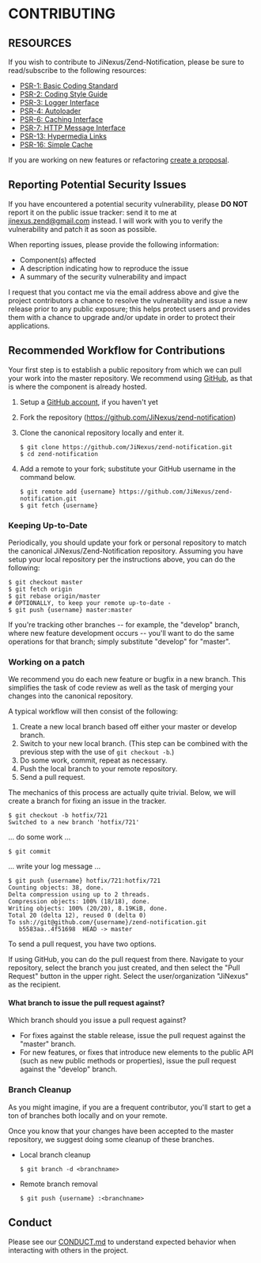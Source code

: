 # CONTRIBUTING

## RESOURCES

If you wish to contribute to JiNexus/Zend-Notification, please be sure to
read/subscribe to the following resources:

 -  [PSR-1: Basic Coding Standard](http://www.php-fig.org/psr/psr-1)
 -  [PSR-2: Coding Style Guide](http://www.php-fig.org/psr/psr-2)
 -  [PSR-3: Logger Interface](http://www.php-fig.org/psr/psr-3)
 -  [PSR-4: Autoloader](http://www.php-fig.org/psr/psr-4)
 -  [PSR-6: Caching Interface](http://www.php-fig.org/psr/psr-6)
 -  [PSR-7: HTTP Message Interface](http://www.php-fig.org/psr/psr-7)
 -  [PSR-13: Hypermedia Links](http://www.php-fig.org/psr/psr-13)
 -  [PSR-16: Simple Cache](http://www.php-fig.org/psr/psr-16)

If you are working on new features or refactoring [create a proposal](https://github.com/JiNexus/zend-notification/issues/new).

## Reporting Potential Security Issues

If you have encountered a potential security vulnerability, please **DO NOT** report it on the public
issue tracker: send it to me at [jinexus.zend@gmail.com](mailto:jinexus.zend@gmail.com) instead.
I will work with you to verify the vulnerability and patch it as soon as possible.

When reporting issues, please provide the following information:

- Component(s) affected
- A description indicating how to reproduce the issue
- A summary of the security vulnerability and impact

I request that you contact me via the email address above and give the project
contributors a chance to resolve the vulnerability and issue a new release prior
to any public exposure; this helps protect users and provides them with a chance
to upgrade and/or update in order to protect their applications.

## Recommended Workflow for Contributions

Your first step is to establish a public repository from which we can
pull your work into the master repository. We recommend using
[GitHub](https://github.com), as that is where the component is already hosted.

1. Setup a [GitHub account](http://github.com/), if you haven't yet
2. Fork the repository (https://github.com/JiNexus/zend-notification)
3. Clone the canonical repository locally and enter it.

   ```console
   $ git clone https://github.com/JiNexus/zend-notification.git
   $ cd zend-notification
   ```

4. Add a remote to your fork; substitute your GitHub username in the command
   below.

   ```console
   $ git remote add {username} https://github.com/JiNexus/zend-notification.git
   $ git fetch {username}
   ```

### Keeping Up-to-Date

Periodically, you should update your fork or personal repository to
match the canonical JiNexus/Zend-Notification repository. Assuming you have setup your local repository
per the instructions above, you can do the following:


```console
$ git checkout master
$ git fetch origin
$ git rebase origin/master
# OPTIONALLY, to keep your remote up-to-date -
$ git push {username} master:master
```

If you're tracking other branches -- for example, the "develop" branch, where
new feature development occurs -- you'll want to do the same operations for that
branch; simply substitute  "develop" for "master".

### Working on a patch

We recommend you do each new feature or bugfix in a new branch. This simplifies
the task of code review as well as the task of merging your changes into the
canonical repository.

A typical workflow will then consist of the following:

1. Create a new local branch based off either your master or develop branch.
2. Switch to your new local branch. (This step can be combined with the
   previous step with the use of `git checkout -b`.)
3. Do some work, commit, repeat as necessary.
4. Push the local branch to your remote repository.
5. Send a pull request.

The mechanics of this process are actually quite trivial. Below, we will
create a branch for fixing an issue in the tracker.

```console
$ git checkout -b hotfix/721
Switched to a new branch 'hotfix/721'
```

... do some work ...


```console
$ git commit
```

... write your log message ...


```console
$ git push {username} hotfix/721:hotfix/721
Counting objects: 38, done.
Delta compression using up to 2 threads.
Compression objects: 100% (18/18), done.
Writing objects: 100% (20/20), 8.19KiB, done.
Total 20 (delta 12), reused 0 (delta 0)
To ssh://git@github.com/{username}/zend-notification.git
   b5583aa..4f51698  HEAD -> master
```

To send a pull request, you have two options.

If using GitHub, you can do the pull request from there. Navigate to
your repository, select the branch you just created, and then select the
"Pull Request" button in the upper right. Select the user/organization
"JiNexus" as the recipient.

#### What branch to issue the pull request against?

Which branch should you issue a pull request against?

- For fixes against the stable release, issue the pull request against the
  "master" branch.
- For new features, or fixes that introduce new elements to the public API (such
  as new public methods or properties), issue the pull request against the
  "develop" branch.

### Branch Cleanup

As you might imagine, if you are a frequent contributor, you'll start to
get a ton of branches both locally and on your remote.

Once you know that your changes have been accepted to the master
repository, we suggest doing some cleanup of these branches.

-  Local branch cleanup

   ```console
   $ git branch -d <branchname>
   ```

-  Remote branch removal

   ```console
   $ git push {username} :<branchname>
   ```


## Conduct

Please see our [CONDUCT.md](CONDUCT.md) to understand expected behavior when interacting with others in the project.
